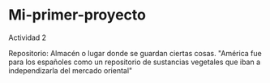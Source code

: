 # Mi-primer-proyecto
Actividad 2

Repositorio:
Almacén o lugar donde se guardan ciertas cosas.
"América fue para los españoles como un repositorio de sustancias vegetales que iban a independizarla del mercado oriental"
